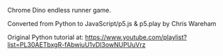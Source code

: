 
Chrome Dino endless runner game.

Converted from Python to JavaScript/p5.js & p5.play by Chris Wareham

Original Python tutorial at:
https://www.youtube.com/playlist?list=PL30AETbxgR-fAbwiuU1vDl3owNUPUuVrz

